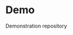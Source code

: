 # Demo
Demonstration repository

 



 










































































